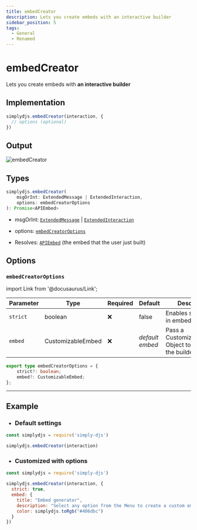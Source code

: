 ```yaml
---
title: embedCreator
description: Lets you create embeds with an interactive builder
sidebar_position: 5
tags:
  - General
  - Renamed
---
```


# embedCreator

Lets you create embeds with **an interactive builder**


## Implementation

```js
simplydjs.embedCreator(interaction, { 
  // options (optional)
})
```


## Output

![embedCreator](https://i.postimg.cc/HWbXgwZV/image.png)

## Types
```ts
simplydjs.embedCreator(
	msgOrInt: ExtendedMessage | ExtendedInteraction,
	options: embedCreatorOptions
): Promise<APIEmbed>
```

- msgOrInt: [`ExtendedMessage`](../typedef/extendedmessage.md) | [`ExtendedInteraction`](../typedef/extendedinteraction.md)
- options: [`embedCreatorOptions`](#embedcreatoroptions)

- Resolves: [`APIEmbed`](https://discord-api-types.dev/api/discord-api-types-v10/interface/APIEmbed) (the embed that the user just built)

## Options

### `embedCreatorOptions`

import Link from '@docusaurus/Link';

| Parameter | Type | Required | Default    | Description |
| --------- | ----- | -------- | -------- | ---------- |
| `strict` | <Link to="https://developer.mozilla.org/en-US/docs/Web/JavaScript/Reference/Global_Objects/Boolean">boolean</Link>       | ❌ | false | Enables strict mode in embedCreator |
| `embed` | <Link to="../typedef/customizableembed">CustomizableEmbed</Link>         | ❌        | _default embed_  | Pass a CustomizableEmbed Object to customize the builder embed  |

```ts
export type embedCreatorOptions = {
	strict?: boolean;
	embed?: CustomizableEmbed;
};
```

-----------------

## Example

- ### Default settings

```js title="embedCreator.js"
const simplydjs = require('simply-djs')

simplydjs.embedCreator(interaction)
```

- ### Customized with options

```js title="embedCreator.js"
const simplydjs = require('simply-djs')

simplydjs.embedCreator(interaction, { 
  strict: true,
  embed: {
	title: "Embed generator",
	description: "Select any option from the Menu to create a custom embed.",
	color: simplydjs.toRgb("#406dbc")
  }
})
```
